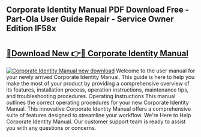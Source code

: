 ## Corporate Identity Manual PDF Download Free - Part-OIa User Guide Repair - Service Owner Edition lF58x

# <h2><a href="http://bc37754.oget.top/?id=Corporate+Identity+Manual">🔗Download New 👉🔴 Corporate Identity Manual</a></h2>

[![Corporate Identity Manual new download](https://i.imgur.com/5g1atiW.png)](http://bc37754.oget.top/?id=Corporate+Identity+Manual)
Welcome to the user manual for your newly arrived Corporate Identity Manual. This guide is here to help you make the most of your product by providing a comprehensive overview of its features, installation process, operation instructions, maintenance tips, and troubleshooting procedures. Operating Instructions This manual outlines the correct operating procedures for your new Corporate Identity Manual. This innovative Corporate Identity Manual offers a comprehensive suite of features designed to streamline your workflow. We're Here to Help Corporate Identity Manual. Our customer support team is ready to assist you with any questions or concerns.
